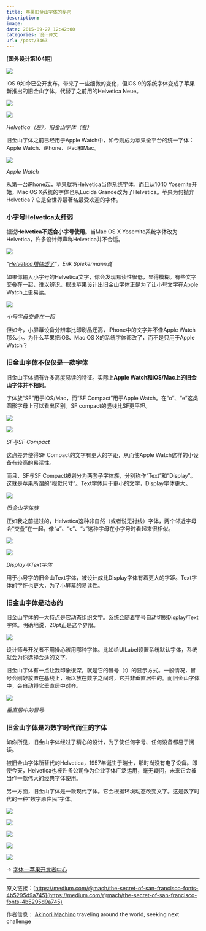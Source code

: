 ```yaml
---
title: 苹果旧金山字体的秘密
description: 
image: 
date: 2015-09-27 12:42:00
categories: 设计译文
url: /post/3463
---
```


**[国外设计第104期]**

![](https://storage.fleek-internal.com/0a3a8890-e65e-47ce-93d7-0442b9209d38-bucket/blog/posts/2015-09/09-27/1-8lz2kG3qEW3R1y_K7owIKg.png)

iOS 9如今已公开发布。带来了一些细微的变化，但iOS 9的系统字体变成了苹果新推出的旧金山字体，代替了之前用的Helvetica Neue。

![](https://storage.fleek-internal.com/0a3a8890-e65e-47ce-93d7-0442b9209d38-bucket/blog/posts/2015-09/09-27/1-UwLp_VMFpsAYj68i5vt23g.png)

![](https://storage.fleek-internal.com/0a3a8890-e65e-47ce-93d7-0442b9209d38-bucket/blog/posts/2015-09/09-27/1-eE-EmcHdfGoDkC38WT7spA.png)

*Helvetica（左），旧金山字体（右）*

旧金山字体之前已经用于Apple Watch中，如今则成为苹果全平台的统一字体：Apple Watch、iPhone、iPad和Mac。

![](https://storage.fleek-internal.com/0a3a8890-e65e-47ce-93d7-0442b9209d38-bucket/blog/posts/2015-09/09-27/1-BCVj4bmI5AFebdzjcLJ_-Q.jpeg)

*Apple Watch*

从第一台iPhone起，苹果就将Helvetica当作系统字体。而且从10.10 Yosemite开始，Mac OS X系统的字体也从Lucida Grande改为了Helvetica。苹果为何抛弃Helvetica？它是全世界最著名最受欢迎的字体。

### 小字号Helvetica太纤弱

据说**Helvetica不适合小字号使用**。当Mac OS X Yosemite系统字体改为Helvetica，许多设计师声称Helvetica并不合适。

![](https://storage.fleek-internal.com/0a3a8890-e65e-47ce-93d7-0442b9209d38-bucket/blog/posts/2015-09/09-27/1-Fey8t4dtRW6Xqg9AZpODcQ.jpeg)

*“[Helvetica糟糕透了](http://spiekermann.com/en/helvetica-sucks/)”，Erik Spiekermann说*

如果你输入小字号的Helvetica文字，你会发现易读性很低，显得模糊。有些文字交叠在一起，难以辨识。据说苹果设计出旧金山字体正是为了让小号文字在Apple Watch上更易读。

![](https://storage.fleek-internal.com/0a3a8890-e65e-47ce-93d7-0442b9209d38-bucket/blog/posts/2015-09/09-27/1-uo26XLxSqZMyA1t1G-UIfA.png)

*小号字母交叠在一起*

但如今，小屏幕设备分辨率比印刷品还高，iPhone中的文字并不像Apple Watch那么小。为什么苹果把iOS、Mac OS X的系统字体都改了，而不是只用于Apple Watch？

### 旧金山字体不仅仅是一款字体

旧金山字体拥有许多高度易读的特征。实际上**Apple Watch和iOS/Mac上的旧金山字体并不相同**。

字体族“SF”用于iOS/Mac，而“SF Compact”用于Apple Watch。在“o”、“e”这类圆形字母上可以看出区别。SF compact的竖线比SF更平坦。

![](https://storage.fleek-internal.com/0a3a8890-e65e-47ce-93d7-0442b9209d38-bucket/blog/posts/2015-09/09-27/1-SCx2lbqcnM4jMpSQ2olOBw.png)

![](https://storage.fleek-internal.com/0a3a8890-e65e-47ce-93d7-0442b9209d38-bucket/blog/posts/2015-09/09-27/1-OdM26YyzIuskDEpz9I1-8g.png)

*SF与SF Compact*

这点差异使得SF Compact的文字有更大的字距，从而使Apple Watch这样的小设备有较高的易读性。

而且，SF与SF Compact被划分为两套子字体族，分别称作“Text”和“Display”。这就是苹果所谓的“视觉尺寸”。Text字体用于更小的文字，Display字体更大。

![](https://storage.fleek-internal.com/0a3a8890-e65e-47ce-93d7-0442b9209d38-bucket/blog/posts/2015-09/09-27/1-WvvGsRFtBJxR9dsPZtkYpw.png)

*旧金山字体族*

正如我之前提过的，Helvetica这种非自然（或者说无衬线）字体，两个邻近字母会“交叠”在一起，像“a”、“e”、“s”这种字母在小字号时看起来很相似。

![](https://storage.fleek-internal.com/0a3a8890-e65e-47ce-93d7-0442b9209d38-bucket/blog/posts/2015-09/09-27/1-eGGNVN_gPTPa_G-7S2mNDg.png)

![](https://storage.fleek-internal.com/0a3a8890-e65e-47ce-93d7-0442b9209d38-bucket/blog/posts/2015-09/09-27/1-9QhKLWfFhxtG1q9HJ2iAkg.png)

*Display与Text字体*

用于小号字的旧金山Text字体，被设计成比Display字体有着更大的字距。Text字体的字怀也更大，为了小屏幕的易读性。

### 旧金山字体是动态的

旧金山字体的一大特点是它动态组织文字。系统会随着字号自动切换Display/Text字体。明确地说，20pt正是这个界限。

![](https://storage.fleek-internal.com/0a3a8890-e65e-47ce-93d7-0442b9209d38-bucket/blog/posts/2015-09/09-27/1-nVe340s-tcSO23BLoK5Gbg.png)

设计师与开发者不用操心该用哪种字体。比如给UILabel设置系统默认字体，系统就会为你选择合适的文字。

旧金山字体有一点让我印象很深，就是它的冒号（:）的显示方式。一般情况，冒号会刚好放置在基线上，所以放在数字之间时，它并非垂直居中的。而旧金山字体中，会自动将它垂直居中对齐。

![](https://storage.fleek-internal.com/0a3a8890-e65e-47ce-93d7-0442b9209d38-bucket/blog/posts/2015-09/09-27/1-aAS54HnB_5ccx1nX4vUokg.gif)

*垂直居中的冒号*

### 旧金山字体是为数字时代而生的字体

如你所见，旧金山字体经过了精心的设计，为了使任何字号、任何设备都易于阅读。

被旧金山字体所替代的Helvetica，1957年诞生于瑞士，那时尚没有电子设备。即使今天，Helvetica也被许多公司作为企业字体广泛运用，毫无疑问，未来它会被当作一款伟大的经典字体使用。

另一方面，旧金山字体是一款现代字体。它会根据环境动态改变文字。这是数字时代的一种“数字原住民”字体。

![](https://storage.fleek-internal.com/0a3a8890-e65e-47ce-93d7-0442b9209d38-bucket/blog/posts/2015-09/09-27/1-HdqnqAE66UcrS9WyJzwLYg.png)

![](https://storage.fleek-internal.com/0a3a8890-e65e-47ce-93d7-0442b9209d38-bucket/blog/posts/2015-09/09-27/1-XTdr_vcmeW9rdjkmyks2hA.png)

![](https://storage.fleek-internal.com/0a3a8890-e65e-47ce-93d7-0442b9209d38-bucket/blog/posts/2015-09/09-27/1-pacoLYFCLd9ZHMA-29gkPA.png)

![](https://storage.fleek-internal.com/0a3a8890-e65e-47ce-93d7-0442b9209d38-bucket/blog/posts/2015-09/09-27/1-nfaws3Jnf9Lml-v4TwAQ9w.png)

![](https://storage.fleek-internal.com/0a3a8890-e65e-47ce-93d7-0442b9209d38-bucket/blog/posts/2015-09/09-27/1-0G2ny36cb4e5CLVbow5AdQ.png)

→ [字体 —苹果开发者中心](https://developer.apple.com/fonts/)

---

原文链接：[https://medium.com/@mach/the-secret-of-san-francisco-fonts-4b5295d9a745](https://medium.com/@mach/the-secret-of-san-francisco-fonts-4b5295d9a745)

作者信息：
[Akinori Machino](https://medium.com/@mach)
traveling around the world, seeking next challenge